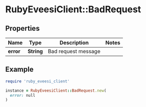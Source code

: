 # RubyEveesiClient::BadRequest

## Properties

| Name | Type | Description | Notes |
| ---- | ---- | ----------- | ----- |
| **error** | **String** | Bad request message |  |

## Example

```ruby
require 'ruby_eveesi_client'

instance = RubyEveesiClient::BadRequest.new(
  error: null
)
```

